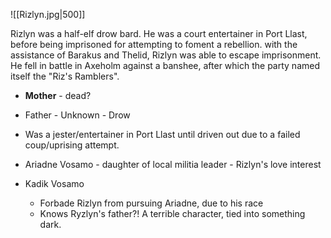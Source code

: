 ![[Rizlyn.jpg|500]]

Rizlyn was a half-elf drow bard. He was a court entertainer in Port Llast, before being imprisoned for attempting to foment a rebellion. with the assistance of Barakus and Thelid, Rizlyn was able to escape imprisonment. He fell in battle in Axeholm against a banshee, after which the party named itself the "Riz's Ramblers".

- **Mother** - dead?
- Father - Unknown - Drow
- Was a jester/entertainer in Port Llast until driven out due to a failed coup/uprising attempt.
- Ariadne Vosamo - daughter of local militia leader - Rizlyn's love interest
- Kadik Vosamo
    
    - Forbade Rizlyn from pursuing Ariadne, due to his race
    - Knows Ryzlyn's father?! A terrible character, tied into something dark.